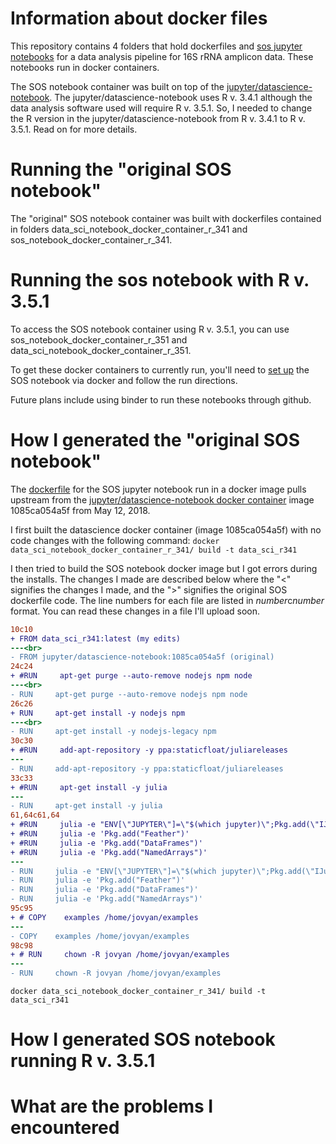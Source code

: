 # Information about docker files
This repository contains 4 folders that hold dockerfiles and [sos jupyter notebooks](https://vatlab.github.io/sos-docs/) for a data analysis pipeline for 16S rRNA amplicon data. These notebooks run in docker containers. 

The SOS notebook container was built on top of the [jupyter/datascience-notebook](https://github.com/jupyter/docker-stacks/tree/master/datascience-notebook). The jupyter/datascience-notebook uses R v. 3.4.1 although the data analysis software used will require R v. 3.5.1. So, I needed to change the R version in the jupyter/datascience-notebook from R v. 3.4.1 to R v. 3.5.1. Read on for more details.


# Running the "original SOS notebook"
The "original" SOS notebook container was built with dockerfiles contained in folders data_sci_notebook_docker_container_r_341 and sos_notebook_docker_container_r_341. 

# Running the sos notebook with R v. 3.5.1
To access the SOS notebook container using R v. 3.5.1, you can use sos_notebook_docker_container_r_351 and data_sci_notebook_docker_container_r_351.


To get these docker containers to currently run, you'll need to [set up](https://vatlab.github.io/sos-docs/running.html#SoS-Notebook) the SOS notebook via docker and follow the run directions.

Future plans include using binder to run these notebooks through github.



# How I generated the "original SOS notebook"
The [dockerfile](https://github.com/vatlab/SoS/tree/master/development/docker-notebook) for the SOS jupyter notebook run in a docker image pulls upstream from the [jupyter/datascience-notebook docker container](https://hub.docker.com/r/jupyter/datascience-notebook/) image 1085ca054a5f from May 12, 2018. 

I first built the datascience docker container (image 1085ca054a5f) with no code changes with the following command:
`docker data_sci_notebook_docker_container_r_341/ build -t data_sci_r341`

I then tried to build the SOS notebook docker image but I got errors during the installs. The changes I made are described below where the "<" signifies the changes I made, and the ">" signifies the original SOS dockerfile code. The line numbers for each file are listed in *number*c*number* format. You can read these changes in a file I'll upload soon.

```diff
10c10
+ FROM data_sci_r341:latest (my edits)
---<br> 
- FROM jupyter/datascience-notebook:1085ca054a5f (original)
24c24
+ #RUN     apt-get purge --auto-remove nodejs npm node
---<br> 
- RUN     apt-get purge --auto-remove nodejs npm node
26c26
+ RUN     apt-get install -y nodejs npm
---<br> 
- RUN     apt-get install -y nodejs-legacy npm
30c30
+ #RUN     add-apt-repository -y ppa:staticfloat/juliareleases
---
- RUN     add-apt-repository -y ppa:staticfloat/juliareleases
33c33
+ #RUN     apt-get install -y julia
---
- RUN     apt-get install -y julia
61,64c61,64
+ #RUN     julia -e "ENV[\"JUPYTER\"]=\"$(which jupyter)\";Pkg.add(\"IJulia\")"
+ #RUN     julia -e 'Pkg.add("Feather")'
+ #RUN     julia -e 'Pkg.add("DataFrames")'
+ #RUN     julia -e 'Pkg.add("NamedArrays")'
---
- RUN     julia -e "ENV[\"JUPYTER\"]=\"$(which jupyter)\";Pkg.add(\"IJulia\")"
- RUN     julia -e 'Pkg.add("Feather")'
- RUN     julia -e 'Pkg.add("DataFrames")'
- RUN     julia -e 'Pkg.add("NamedArrays")'
95c95
+ # COPY    examples /home/jovyan/examples
---
- COPY    examples /home/jovyan/examples
98c98
+ # RUN     chown -R jovyan /home/jovyan/examples
---
- RUN     chown -R jovyan /home/jovyan/examples
```



`docker data_sci_notebook_docker_container_r_341/ build -t data_sci_r341`


# How I generated SOS notebook running R v. 3.5.1

# What are the problems I encountered


